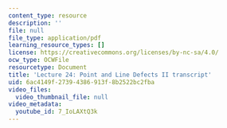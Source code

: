 ```yaml
---
content_type: resource
description: ''
file: null
file_type: application/pdf
learning_resource_types: []
license: https://creativecommons.org/licenses/by-nc-sa/4.0/
ocw_type: OCWFile
resourcetype: Document
title: 'Lecture 24: Point and Line Defects II transcript'
uid: 6ac4149f-2739-4386-913f-8b2522bc2fba
video_files:
  video_thumbnail_file: null
video_metadata:
  youtube_id: 7_IoLAXtQ3k
---
```

